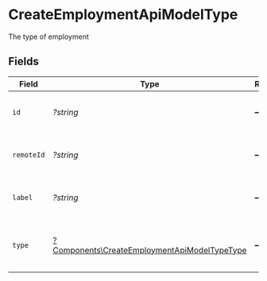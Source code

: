 # CreateEmploymentApiModelType

The type of employment


## Fields

| Field                                                                                                       | Type                                                                                                        | Required                                                                                                    | Description                                                                                                 | Example                                                                                                     |
| ----------------------------------------------------------------------------------------------------------- | ----------------------------------------------------------------------------------------------------------- | ----------------------------------------------------------------------------------------------------------- | ----------------------------------------------------------------------------------------------------------- | ----------------------------------------------------------------------------------------------------------- |
| `id`                                                                                                        | *?string*                                                                                                   | :heavy_minus_sign:                                                                                          | Unique identifier                                                                                           | 8187e5da-dc77-475e-9949-af0f1fa4e4e3                                                                        |
| `remoteId`                                                                                                  | *?string*                                                                                                   | :heavy_minus_sign:                                                                                          | Provider's unique identifier                                                                                | 8187e5da-dc77-475e-9949-af0f1fa4e4e3                                                                        |
| `label`                                                                                                     | *?string*                                                                                                   | :heavy_minus_sign:                                                                                          | The label of the employment type                                                                            | Permanent                                                                                                   |
| `type`                                                                                                      | [?Components\CreateEmploymentApiModelTypeType](../../Models/Components/CreateEmploymentApiModelTypeType.md) | :heavy_minus_sign:                                                                                          | The type of employment (e.g., contractor, permanent)                                                        | permanent                                                                                                   |